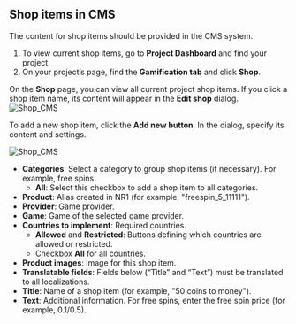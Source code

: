 ## Shop items in CMS
The content for shop items should be provided in the CMS system.
1. To view current shop items, go to **Project Dashboard** and find your project.
2. On your project’s page, find the **Gamification tab** and click **Shop**.

On the **Shop** page, you can view all current project shop items. If you click a shop item name, its content will appear in the **Edit shop** dialog.
![Shop_CMS](shop_nr1_cms.png) 

To add a new shop item, click the **Add new button**. In the dialog, specify its content and settings.

![Shop_CMS](shop_item_cms2.png ':size=500') 

* **Categories**: Select a category to group shop items (if necessary). For example, free spins.
  * **All**: Select this checkbox to add a shop item to all categories.
* **Product**: Alias created in NR1 (for example, "freespin_5_11111").
* **Provider**: Game provider.
* **Game**: Game of the selected game provider.
* **Countries to implement**: Required countries.
  * **Allowed** and **Restricted**: Buttons defining which countries are allowed or restricted.
  * Checkbox **All** for all countries.
* **Product images**: Image for this shop item.
* **Translatable fields**: Fields below (“Title” and “Text”) must be translated to all localizations.
* **Title**: Name of a shop item (for example, "50 coins to money").
* **Text**: Additional information. For free spins, enter the free spin price (for example, 0.1/0.5).
